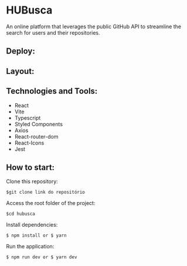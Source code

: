 # HUBusca
An online platform that leverages the public GitHub API to streamline the search for users and their repositories.

## Deploy: 



## Layout:



## Technologies and Tools: 
- React
- Vite
- Typescript
- Styled Components
- Axios
- React-router-dom
- React-Icons
- Jest

## How to start:
Clone this repository: 
```
$git clone link do repositório
```

Access the root folder of the project:   
```
$cd hubusca
```

Install dependencies: 
```
$ npm install or $ yarn
```

Run the application: 
```
$ npm run dev or $ yarn dev
```




